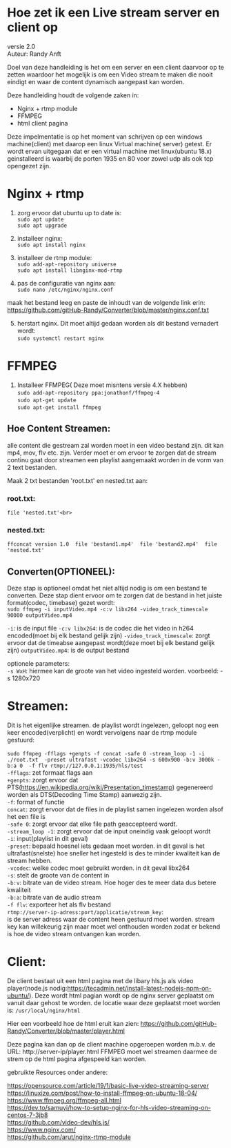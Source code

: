 
# Hoe zet ik een Live stream server en client op<br>
versie 2.0<br>
Auteur: Randy Anft<br>

Doel van deze handleiding is het om een server en een client daarvoor op te zetten waardoor het mogelijk is om een Video stream te maken die nooit eindigt en waar de content dynamisch aangepast kan worden.

Deze handleiding houdt de volgende zaken in:

- Nginx + rtmp module
- FFMPEG
- html client pagina


Deze impelmentatie is op het moment van schrijven op een windows machine(client) met daarop een linux Virtual machine( server) getest.
Er wordt ervan uitgegaan dat er een virtual machine met linux(ubuntu 18.x) geinstalleerd is waarbij de porten 1935 en 80 voor zowel udp als ook tcp opengezet zijn.


# Nginx + rtmp

1) zorg ervoor dat ubuntu up to date is:<br>
	`sudo apt update` <br>
	`sudo apt upgrade`

2) installeer nginx:<br>
	`sudo apt install nginx`

3) installeer de rtmp module:<br>
	`sudo add-apt-repository universe`<br>
	`sudo apt install libnginx-mod-rtmp`

4) pas de configuratie van nginx aan:<br>
	`sudo nano /etc/nginx/nginx.conf`


  maak het bestand leeg en paste de inhoudt van de volgende link erin:<br>
  https://github.com/gitHub-Randy/Converter/blob/master/nginx.conf.txt


5) herstart nginx. Dit moet altijd gedaan worden als dit bestand vernadert wordt:<br>
	`sudo systemctl restart nginx`



# FFMPEG
1) Installeer FFMPEG( Deze moet misntens versie 4.X hebben)<br>
	`sudo add-apt-repository ppa:jonathonf/ffmpeg-4` <br>
	`sudo apt-get update` <br>
	`sudo apt-get install ffmpeg` <br> 


## Hoe Content Streamen:

alle content die gestream zal worden moet in een video bestand zijn. dit kan mp4, mov, flv etc. zijn.
Verder moet er om ervoor te zorgen dat de stream continu gaat door streamen een playlist aangemaakt worden in de vorm van 2 text bestanden.

Maak 2 txt bestanden 'root.txt' en nested.txt aan:<br>
### root.txt:<br>
`file 'nested.txt'<br>`
 <br>
### nested.txt:<br>
  
`ffconcat version 1.0 
file 'bestand1.mp4' 
file 'bestand2.mp4' 
file 'nested.txt' ` 




## Converten(OPTIONEEL):
Deze stap is optioneel omdat het niet altijd nodig is om een bestand te converten. Deze stap dient ervoor om te zorgen dat de 		bestand in het juiste format(codec, timebase) gezet wordt:
<br>
`sudo ffmpeg -i inputVideo.mp4 -c:v libx264 -video_track_timescale 90000 outputVideo.mp4`
	
`-i`: is de input file
`-c:v libx264`: is de codec die het video in h264 encoded(moet bij elk bestand gelijk zijn)
`-video_track_timescale`: zorgt ervoor dat de timeabse aangepast wordt(deze moet bij elk bestand gelijk zijn)
`outputVideo.mp4`: is de output bestand 

optionele parameters:<br>
`-s WxH`: hiermee kan de groote van het video ingesteld worden. voorbeeld: -s 1280x720<br>
	

# Streamen:
Dit is het eigenlijke streamen. de playlist wordt ingelezen, geloopt nog een keer encoded(verplicht) en wordt vervolgens naar de rtmp module gestuurd:
<br>
<br>
 ```sudo ffmpeg -fflags +genpts -f concat -safe 0 -stream_loop -1 -i ./root.txt  -preset ultrafast -vcodec libx264 -s 600x900 -b:v 3000k -b:a 0  -f flv rtmp://127.0.0.1:1935/hls/test```
<br>
`-fflags`: zet formaat flags aan<br>
`+genpts`: zorgt ervoor dat PTS(https://en.wikipedia.org/wiki/Presentation_timestamp) gegenereerd worden als DTS(Decoding Time Stamp) aanwezig zijn.<br>
`-f`: format of functie<br>
`concat`: zorgt ervoor dat de files in de playlist samen ingelezen worden alsof het een file is<br>
`-safe 0`: zorgt ervoor dat elke file path geaccepteerd wordt.<br>
`-stream_loop -1`: zorgt ervoor dat de input oneindig vaak geloopt wordt<br>
`-i`: input(playlist in dit geval)<br>
`-preset`: bepaald hoesnel iets gedaan moet worden. in dit geval is het ultrafast(snelste) hoe sneller het ingesteld is des te minder kwaliteit kan de stream hebben.<br>
`-vcodec`: welke codec moet gebruikt worden. in dit geval libx264<br>
`-s`: stelt de groote van de content in<br>
`-b:v`: bitrate van de video stream. Hoe hoger des te meer data dus betere kwaliteit<br>
`-b:a`: bitrate van de audio stream<br>
`-f flv`: exporteer het als flv bestand<br>
`rtmp://server-ip-adress:port/applicatie/stream_key`:<br>
is de server adress waar de content heen gestuurd moet worden. stream key kan willekeurig zijn maar moet wel onthouden worden zodat er bekend is hoe de video stream ontvangen kan worden.<br>

# Client:
De client bestaat uit een html pagina met de libary hls.js als video player(node.js nodig:https://tecadmin.net/install-latest-nodejs-npm-on-ubuntu/).
Deze wordt html pagian wordt op de nginx server geplaatst om vanuit daar gehost te worden. de locatie waar deze geplaatst moet worden is:
`/usr/local/nginx/html`

Hier een voorbeeld hoe de html eruit kan zien:
https://github.com/gitHub-Randy/Converter/blob/master/player.html

	


Deze pagina kan dan op de client machine opgeroepen worden m.b.v. de URL: http://server-ip/player.html
FFMPEG moet wel streamen daarmee de strem op de html pagina afgespeeld kan worden. 


gebruikte Resources onder andere:

https://opensource.com/article/19/1/basic-live-video-streaming-server	<br>
https://linuxize.com/post/how-to-install-ffmpeg-on-ubuntu-18-04/	<br>
https://www.ffmpeg.org/ffmpeg-all.html	<br>
https://dev.to/samuyi/how-to-setup-nginx-for-hls-video-streaming-on-centos-7-3jb8 <br>
https://github.com/video-dev/hls.js/ <br>
https://www.nginx.com/ <br>
https://github.com/arut/nginx-rtmp-module <br>



	
